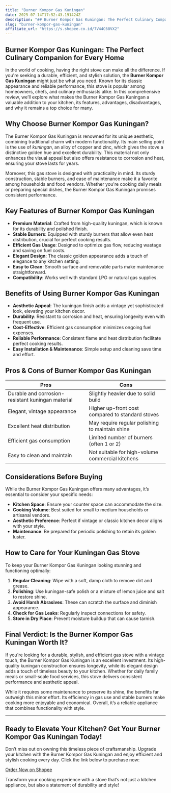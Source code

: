 ```yaml
---
title: "Burner Kompor Gas Kuningan"
date: 2025-07-14T17:52:43.191424Z
description: "## Burner Kompor Gas Kuningan: The Perfect Culinary Companion for Every Home..."
slug: "burner-kompor-gas-kuningan"
affiliate_url: "https://s.shopee.co.id/7V44C68VX2"
---
```

## Burner Kompor Gas Kuningan: The Perfect Culinary Companion for Every Home

In the world of cooking, having the right stove can make all the difference. If you're seeking a durable, efficient, and stylish solution, the **Burner Kompor Gas Kuningan** might just be what you need. Known for its classic appearance and reliable performance, this stove is popular among homeowners, chefs, and culinary enthusiasts alike. In this comprehensive review, we’ll explore what makes the Burner Kompor Gas Kuningan a valuable addition to your kitchen, its features, advantages, disadvantages, and why it remains a top choice for many.

## Why Choose Burner Kompor Gas Kuningan?

The Burner Kompor Gas Kuningan is renowned for its unique aesthetic, combining traditional charm with modern functionality. Its main selling point is the use of *kuningan*, an alloy of copper and zinc, which gives the stove a distinctive golden hue and excellent durability. This material not only enhances the visual appeal but also offers resistance to corrosion and heat, ensuring your stove lasts for years.

Moreover, this gas stove is designed with practicality in mind. Its sturdy construction, stable burners, and ease of maintenance make it a favorite among households and food vendors. Whether you're cooking daily meals or preparing special dishes, the Burner Kompor Gas Kuningan promises consistent performance.

## Key Features of Burner Kompor Gas Kuningan

- **Premium Material**: Crafted from high-quality kuningan, which is known for its durability and polished finish.
- **Stable Burners**: Equipped with sturdy burners that allow even heat distribution, crucial for perfect cooking results.
- **Efficient Gas Usage**: Designed to optimize gas flow, reducing wastage and saving on fuel costs.
- **Elegant Design**: The classic golden appearance adds a touch of elegance to any kitchen setting.
- **Easy to Clean**: Smooth surface and removable parts make maintenance straightforward.
- **Compatibility**: Works well with standard LPG or natural gas supplies.

## Benefits of Using Burner Kompor Gas Kuningan

- **Aesthetic Appeal**: The kuningan finish adds a vintage yet sophisticated look, elevating your kitchen decor.
- **Durability**: Resistant to corrosion and heat, ensuring longevity even with frequent use.
- **Cost-Effective**: Efficient gas consumption minimizes ongoing fuel expenses.
- **Reliable Performance**: Consistent flame and heat distribution facilitate perfect cooking results.
- **Easy Installation & Maintenance**: Simple setup and cleaning save time and effort.

## Pros & Cons of Burner Kompor Gas Kuningan

| **Pros** | **Cons** |
| --- | --- |
| Durable and corrosion-resistant kuningan material | Slightly heavier due to solid build |
| Elegant, vintage appearance | Higher up-front cost compared to standard stoves |
| Excellent heat distribution | May require regular polishing to maintain shine |
| Efficient gas consumption | Limited number of burners (often 1 or 2) |
| Easy to clean and maintain | Not suitable for high-volume commercial kitchens |

## Considerations Before Buying

While the Burner Kompor Gas Kuningan offers many advantages, it’s essential to consider your specific needs:

- **Kitchen Space**: Ensure your counter space can accommodate the size.
- **Cooking Volume**: Best suited for small to medium households or artisanal vendors.
- **Aesthetic Preference**: Perfect if vintage or classic kitchen decor aligns with your style.
- **Maintenance**: Be prepared for periodic polishing to retain its golden luster.

## How to Care for Your Kuningan Gas Stove

To keep your Burner Kompor Gas Kuningan looking stunning and functioning optimally:

1. **Regular Cleaning**: Wipe with a soft, damp cloth to remove dirt and grease.
2. **Polishing**: Use kuningan-safe polish or a mixture of lemon juice and salt to restore shine.
3. **Avoid Harsh Abrasives**: These can scratch the surface and diminish appearance.
4. **Check for Gas Leaks**: Regularly inspect connections for safety.
5. **Store in Dry Place**: Prevent moisture buildup that can cause tarnish.

## Final Verdict: Is the Burner Kompor Gas Kuningan Worth It?

If you're looking for a durable, stylish, and efficient gas stove with a vintage touch, the Burner Kompor Gas Kuningan is an excellent investment. Its high-quality kuningan construction ensures longevity, while its elegant design adds a touch of timeless beauty to your kitchen. Whether for daily family meals or small-scale food services, this stove delivers consistent performance and aesthetic appeal.

While it requires some maintenance to preserve its shine, the benefits far outweigh this minor effort. Its efficiency in gas use and stable burners make cooking more enjoyable and economical. Overall, it’s a reliable appliance that combines functionality with style.

---

## Ready to Elevate Your Kitchen? Get Your Burner Kompor Gas Kuningan Today!

Don’t miss out on owning this timeless piece of craftsmanship. Upgrade your kitchen with the Burner Kompor Gas Kuningan and enjoy efficient and stylish cooking every day. Click the link below to purchase now:

[Order Now on Shopee](https://s.shopee.co.id/7V44C68VX2)

Transform your cooking experience with a stove that’s not just a kitchen appliance, but also a statement of durability and style!